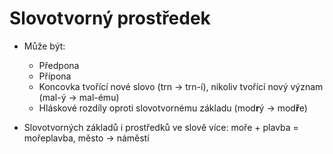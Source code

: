 # Slovotvorný prostředek

- Může být:
	- Předpona
	- Přípona
	- Koncovka tvořící nové slovo (trn -> trn-í), nikoliv tvořící nový význam 
	  (mal-ý -> mal-ému)
	- Hláskové rozdíly oproti slovotvornému základu (mod**r**ý -> mod**ř**e)

- Slovotvorných základů i prostředků ve 
  slově více: moře + plavba = mořeplavba, město -> náměstí